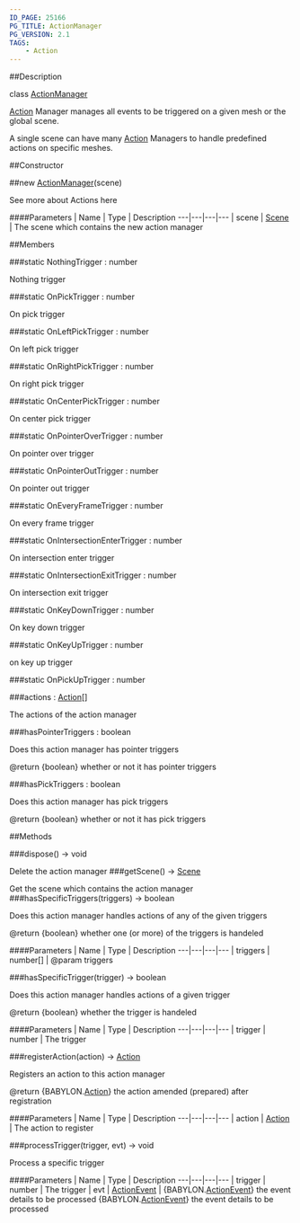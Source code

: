```yaml
---
ID_PAGE: 25166
PG_TITLE: ActionManager
PG_VERSION: 2.1
TAGS:
    - Action
---
```

##Description

class [ActionManager](/classes/2.2/ActionManager)

[Action](/classes/2.2/Action) Manager manages all events to be triggered on a given mesh or the global scene.

A single scene can have many [Action](/classes/2.2/Action) Managers to handle predefined actions on specific meshes.

##Constructor

##new [ActionManager](/classes/2.2/ActionManager)(scene)

See more about Actions here

####Parameters
 | Name | Type | Description
---|---|---|---
 | scene | [Scene](/classes/2.2/Scene) |  The scene which contains the new action manager

##Members

###static NothingTrigger : number

Nothing trigger

###static OnPickTrigger : number

On pick trigger

###static OnLeftPickTrigger : number

On left pick trigger

###static OnRightPickTrigger : number

On right pick trigger

###static OnCenterPickTrigger : number

On center pick trigger

###static OnPointerOverTrigger : number

On pointer over trigger

###static OnPointerOutTrigger : number

On pointer out trigger

###static OnEveryFrameTrigger : number

On every frame trigger

###static OnIntersectionEnterTrigger : number

On intersection enter trigger

###static OnIntersectionExitTrigger : number

On intersection exit trigger

###static OnKeyDownTrigger : number

On key down trigger

###static OnKeyUpTrigger : number

on key up trigger

###static OnPickUpTrigger : number



###actions : [Action](/classes/2.2/Action)[]

The actions of the action manager

###hasPointerTriggers : boolean

Does this action manager has pointer triggers

@return {boolean} whether or not it has pointer triggers

###hasPickTriggers : boolean

Does this action manager has pick triggers

@return {boolean} whether or not it has pick triggers

##Methods

###dispose() &rarr; void

Delete the action manager
###getScene() &rarr; [Scene](/classes/2.2/Scene)

Get the scene which contains the action manager
###hasSpecificTriggers(triggers) &rarr; boolean

Does this action manager handles actions of any of the given triggers

@return {boolean} whether one (or more) of the triggers is handeled

####Parameters
 | Name | Type | Description
---|---|---|---
 | triggers | number[] |  @param triggers

###hasSpecificTrigger(trigger) &rarr; boolean

Does this action manager handles actions of a given trigger

@return {boolean} whether the trigger is handeled

####Parameters
 | Name | Type | Description
---|---|---|---
 | trigger | number |  The trigger

###registerAction(action) &rarr; [Action](/classes/2.2/Action)

Registers an action to this action manager

@return {BABYLON.[Action](/classes/2.2/Action)} the action amended (prepared) after registration

####Parameters
 | Name | Type | Description
---|---|---|---
 | action | [Action](/classes/2.2/Action) |  The action to register

###processTrigger(trigger, evt) &rarr; void

Process a specific trigger

####Parameters
 | Name | Type | Description
---|---|---|---
 | trigger | number |  The trigger
 | evt | [ActionEvent](/classes/2.2/ActionEvent) |  {BABYLON.[ActionEvent](/classes/2.2/ActionEvent)} the event details to be processed {BABYLON.[ActionEvent](/classes/2.2/ActionEvent)} the event details to be processed
